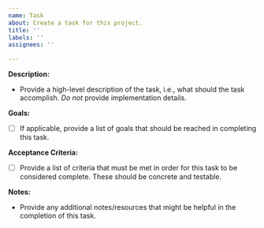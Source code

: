 ```yaml
---
name: Task
about: Create a task for this project.
title: ''
labels: ''
assignees: ''

---
```


**Description:**
- Provide a high-level description of the task, i.e., what should the task accomplish. *Do not* provide implementation details.

**Goals:**
- [ ] If applicable, provide a list of goals that should be reached in completing this task.

**Acceptance Criteria:**
- [ ] Provide a list of criteria that must be met in order for this task to be considered complete. These should be concrete and testable.

**Notes:**
- Provide any additional notes/resources that might be helpful in the completion of this task.
